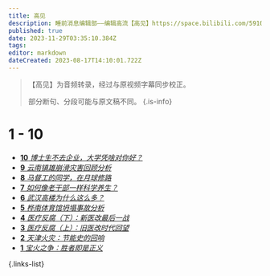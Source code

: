```yaml
---
title: 高见
description: 睡前消息编辑部——编辑高流【高见】https://space.bilibili.com/59104725
published: true
date: 2023-11-29T03:35:10.384Z
tags: 
editor: markdown
dateCreated: 2023-08-17T14:10:01.722Z
---
```


> 【高见】为音频转录，经过与原视频字幕同步校正。
> 
> 部分断句、分段可能与原文稿不同。
{.is-info}

<!--
# 21 - 30

- [**30** **](./opinion/30.md)
- [**29** **](./opinion/29.md)
- [**28** **](./opinion/28.md)
- [**27** **](./opinion/27.md)
- [**26** **](./opinion/26.md)
- [**25** **](./opinion/25.md)
- [**24** **](./opinion/24.md)
- [**23** **](./opinion/23.md)
- [**22** **](./opinion/22.md)
- [**21** **](./opinion/21.md)

{.links-list}

# 11 - 20

- [**20** **](./opinion/20.md)
- [**19** **](./opinion/19.md)
- [**18** **](./opinion/18.md)
- [**17** **](./opinion/17.md)
- [**16** **](./opinion/16.md)
- [**15** **](./opinion/15.md)
- [**14** **](./opinion/14.md)
- [**13** **](./opinion/13.md)
- [**12** **](./opinion/12.md)
- [**11** **](./opinion/11.md)

{.links-list}-->

# 1 - 10

- [**10** *博士生不去企业，大学凭啥对你好？*](./opinion/10.md)
- [**9** *云南镇雄崩滑灾害回顾分析*](./opinion/9.md)
- [**8** *马督工的同学，在月球修路*](./opinion/8.md)
- [**7** *如何像老干部一样科学养生？*](./opinion/7.md)
- [**6** *武汉高楼为什么这么多？*](./opinion/6.md)
- [**5** *桦南体育馆坍塌事故分析*](./opinion/5.md)
- [**4** *医疗反腐（下）：新医改最后一战*](./opinion/4.md)
- [**3** *医疗反腐（上）：旧医改时代回望*](./opinion/3.md)
- [**2** *天津火灾：节能史的回响*](./opinion/2.md)
- [**1** *宝火之争：胜者即是正义*](./opinion/1.md)

{.links-list}